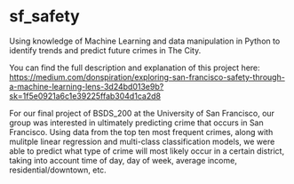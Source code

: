 # sf_safety
Using knowledge of Machine Learning and data manipulation in Python to identify trends and predict future crimes in The City.

You can find the full description and explanation of this project here: https://medium.com/donspiration/exploring-san-francisco-safety-through-a-machine-learning-lens-3d24bd013e9b?sk=1f5e0921a6c1e39225ffab304d1ca2d8



For our final project of BSDS_200 at the University of San Francisco, our group was interested in ultimately predicting crime that occurs in San Francisco. Using data from the top ten most frequent crimes, along with mulitple linear regression and multi-class classification models, we were able to predict what type of crime will most likely occur in a certain district, taking into account time of day, day of week, average income, residential/downtown, etc. 


